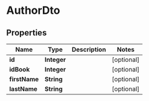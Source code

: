 
# AuthorDto

## Properties

Name | Type | Description | Notes
------------ | ------------- | ------------- | -------------
**id** | **Integer** |  |  [optional]
**idBook** | **Integer** |  |  [optional]
**firstName** | **String** |  |  [optional]
**lastName** | **String** |  |  [optional]




